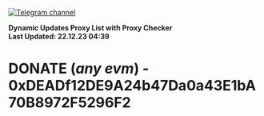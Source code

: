 [![Telegram channel](https://img.shields.io/endpoint?url=https://runkit.io/damiankrawczyk/telegram-badge/branches/master?url=https://t.me/n4z4v0d)](https://t.me/n4z4v0d) 

**Dynamic Updates Proxy List with Proxy Checker**  
**Last Updated: 22.12.23 04:39**

# DONATE (_any evm_) - 0xDEADf12DE9A24b47Da0a43E1bA70B8972F5296F2
